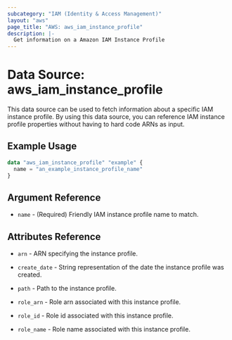 ```yaml
---
subcategory: "IAM (Identity & Access Management)"
layout: "aws"
page_title: "AWS: aws_iam_instance_profile"
description: |-
  Get information on a Amazon IAM Instance Profile
---
```


# Data Source: aws_iam_instance_profile

This data source can be used to fetch information about a specific
IAM instance profile. By using this data source, you can reference IAM
instance profile properties without having to hard code ARNs as input.

## Example Usage

```terraform
data "aws_iam_instance_profile" "example" {
  name = "an_example_instance_profile_name"
}
```

## Argument Reference

* `name` - (Required) Friendly IAM instance profile name to match.

## Attributes Reference

* `arn` - ARN specifying the instance profile.

* `create_date` - String representation of the date the instance profile
   was created.

* `path` - Path to the instance profile.

* `role_arn` - Role arn associated with this instance profile.

* `role_id` - Role id associated with this instance profile.

* `role_name` - Role name associated with this instance profile.
